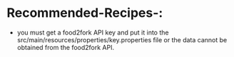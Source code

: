 # Recommended-Recipes-:

- you must get a food2fork API key and put it into the src/main/resources/properties/key.properties file or the data cannot be obtained from the food2fork API.
